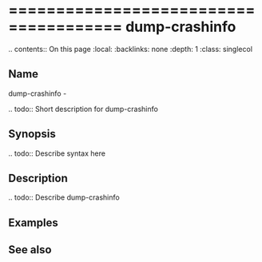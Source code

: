 

======================================
dump-crashinfo
======================================

.. contents:: On this page
    :local:
    :backlinks: none
    :depth: 1
    :class: singlecol

Name
----
dump-crashinfo - 

.. todo::
    Short description for dump-crashinfo

Synopsis
--------
.. todo::
   Describe syntax here

Description
-----------
.. todo::
    Describe dump-crashinfo

Examples
--------

See also
--------

